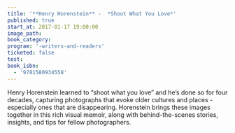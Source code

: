 ```yaml
---
title: '**Henry Horenstein** -  *Shoot What You Love*'
published: true
start_at: 2017-01-17 19:00:00
image_path:
book_category:
program: '-writers-and-readers'
ticketed: false
test:
book_isbn:
  - '9781580934558'
---
```



Henry Horenstein learned to “shoot what you love” and he’s done so for four decades, capturing photographs that evoke older cultures and places - especially ones that are disappearing. Horenstein brings these images together in this rich visual memoir, along with behind-the-scenes stories, insights, and tips for fellow photographers.